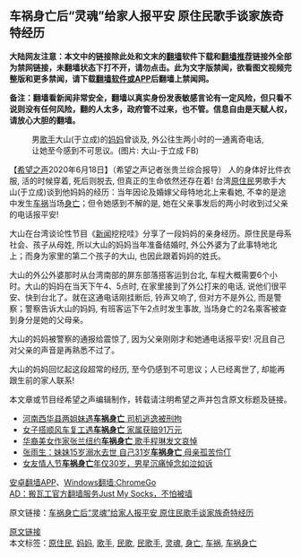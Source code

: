  <h2>车祸身亡后“灵魂”给家人报平安  原住民歌手谈家族奇特经历</h2> <p class="notice"><b>大陆网友注意：本文中的链接除此处和文末的<a href="https://github.com/bannedbook/fanqiang" >翻墙</a>软件下载和<a href="https://github.com/killgcd/justmysocks/blob/master/README.md">翻墙推荐</a>链接外全部为禁网链接，未翻墙状态下打不开，请勿点击。此为文字版禁闻，欲看图文视频完整版和更多禁闻，请下载<a href="https://github.com/bannedbook/fanqiang">翻墙软件或APP</a>后翻墙上禁闻网。</p><p>备注：翻墙看新闻非常安全，翻墙以真实身份发表敏感言论有一定风险，但只看不说则没有任何风险，翻的人太多，政府管不过来，也不管。信息自由是天赋人权，请放心大胆的翻墙。</b></p>  <div class="entry"> <figure><figcaption>男<a href="https://www.bannedbook.org/bnews/tag/%e6%ad%8c%e6%89%8b/" class="st_tag internal_tag" rel="tag" title="标签 歌手 下的日志">歌手</a>大山(于立成)的<a href="https://www.bannedbook.org/bnews/tag/%e5%a6%88%e5%a6%88/" class="st_tag internal_tag" rel="tag" title="标签 妈妈 下的日志">妈妈</a>曾谈及, 外公往生两小时的一通离奇电话, 让她至今感到不可思议。(图片: 大山-于立成 FB)</figcaption></figure> <p>【<span class='wp_keywordlink_affiliate'><a href="https://www.soundofhope.org" title="希望之声" target="_blank">希望之声</a></span>2020年6月18日】（希望之声记者张贵兰综合报导）<o:p></o:p> 人的身体好比件衣服, 活的时候穿着, 死后则脱去, 但真正的生命依然还存在着! 台湾<a href="https://www.bannedbook.org/bnews/tag/%e5%8e%9f%e4%bd%8f%e6%b0%91/" class="st_tag internal_tag" rel="tag" title="标签 原住民 下的日志">原住民</a>男歌手大山(于立成)谈到他妈妈的经历：当年因论及婚嫁父母特地北上来看她, 不幸的是途中发生<a href="https://www.bannedbook.org/bnews/tag/%e8%bd%a6%e7%a5%b8/" class="st_tag internal_tag" rel="tag" title="标签 车祸 下的日志">车祸</a>当场<a href="https://www.bannedbook.org/bnews/tag/%E8%BA%AB%E4%BA%A1/" class="st_tag internal_tag" rel="tag" title="标签 身亡 下的日志">身亡</a>；但令她感到不解的是, 她在父亲事发后的两小时收到过父亲的电话报平安!<o:p></o:p></p> <p>大山在台湾谈论性节目《<span class='wp_keywordlink_affiliate'><a href="https://www.bannedbook.org/" title="新闻">新闻</a></span>挖挖哇》分享了一段妈妈的亲身经历。原住民是母系社会、孩子从母姓, 所以大山的妈妈当年准备结婚时, 外公外婆为了此事特地北上；而身为家里的第二个孩子的大山, 也因此跟着妈妈的姓氏。</p> <p><o:p></o:p></p>  <p></p> <p>大山的外公外婆那时从台湾南部的屏东部落搭客运到台北, 车程大概需要6个小时。大山的妈妈在当天下午4、5点时, 在家里接到了外公打来的电话, 说他们很平安、快到台北了。就在这通电话刚挂断后, 铃声又响了, 但对方不是外公, 而是警察；警察告诉大山的妈妈, 有班客运下午2点时发生事故, 当场身亡的2名乘客被查到身分是她的父母亲。<o:p></o:p></p> <p>大山的妈妈被警察的通报给震惊了, 因为父亲刚刚才和她通电话报平安! 况且自己对父亲的声音是再熟悉不过了。<o:p></o:p></p>  <p>大山的妈妈回忆起这段超常的经历, 至今仍感到不可思议；人已经离世了, 却能再跟生前的家人联系!</p> <p></p> <p><o:p></o:p></p>  <p>本文章或节目经希望之声编辑制作，转载请注明希望之声并包含原文标题及链接。</p> <ul class='op-related-articles' title='相关阅读'> <li><a href='https://www.bannedbook.org/bnews/baitai/20200418/1314816.html' target='_blank'>河南西华县两姐妹遇<b>车祸身亡</b> 司机逃逸被刑拘</a></li> <li><a href='https://www.bannedbook.org/bnews/baitai/20200411/1310550.html' target='_blank'>女子搭顺风车复工遇<b>车祸身亡</b> 家属获赔91万元</a></li> <li><a href='https://www.bannedbook.org/bnews/yule/20200329/1302376.html' target='_blank'>华裔美女作家张兰纽约<b>车祸身亡</b> 歌手程琳发文哀悼</a></li> <li><a href='https://www.bannedbook.org/bnews/yule/20200308/1290107.html' target='_blank'>张雨生：妹妹15岁溺水去世 自己31岁<b>车祸身亡</b> 母亲孤苦伶仃</a></li> <li><a href='https://www.bannedbook.org/bnews/yule/20200216/1277673.html' target='_blank'>女友情人节<b>车祸身亡</b>年仅30岁，男星沉痛悼念如泣如诉</a></li> </ul> <div class="texttj"> <a href="https://github.com/bannedbook/fanqiang/wiki/%E7%A6%81%E9%97%BB%E7%BD%91%E5%AE%89%E5%8D%93%E7%BF%BB%E5%A2%99%E6%96%B0%E9%97%BBAPP" target="_blank">安卓翻墙APP</a>、<a href="https://github.com/bannedbook/fanqiang/wiki/Chrome%E4%B8%80%E9%94%AE%E7%BF%BB%E5%A2%99%E5%8C%85" target="_blank">Windows翻墙:ChromeGo</a><br/> <a href="https://github.com/killgcd/justmysocks/blob/master/README.md" target="_blank">AD：搬瓦工官方翻墙服务Just My Socks，不怕被墙</a> </div><p>原文链接：<a class="src_link"  href="https://m.soundofhope.org/post/391744" target="_blank">车祸身亡后“灵魂”给家人报平安  原住民歌手谈家族奇特经历</a></p><a name='sharetosocial'></a>         <div><a href='https://www.bannedbook.org/bnews/comments/20200618/1346990.html'>原文链接</a></div>  </div><!--END ENTRY--> <div class="postfooter"> <div>本文标签：<a href="https://www.bannedbook.org/bnews/tag/%e5%8e%9f%e4%bd%8f%e6%b0%91/" rel="tag">原住民</a>, <a href="https://www.bannedbook.org/bnews/tag/%e5%a6%88%e5%a6%88/" rel="tag">妈妈</a>, <a href="https://www.bannedbook.org/bnews/tag/%e6%ad%8c%e6%89%8b/" rel="tag">歌手</a>, <a href="https://www.bannedbook.org/bnews/tag/%E6%B0%91%E6%AD%8C/" rel="tag">民歌</a>, <a href="https://www.bannedbook.org/bnews/tag/%E6%B0%91%E6%AD%8C%E6%89%8B/" rel="tag">民歌手</a>, <a href="https://www.bannedbook.org/bnews/tag/%e7%81%b5%e9%ad%82/" rel="tag">灵魂</a>, <a href="https://www.bannedbook.org/bnews/tag/%E8%BA%AB%E4%BA%A1/" rel="tag">身亡</a>, <a href="https://www.bannedbook.org/bnews/tag/%e8%bd%a6%e7%a5%b8/" rel="tag">车祸</a>, <a href="https://www.bannedbook.org/bnews/tag/%E8%BD%A6%E7%A5%B8%E8%BA%AB%E4%BA%A1/" rel="tag">车祸身亡</a></div>  </div><!--END POSTFOOTER--> 
